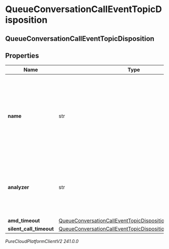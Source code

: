 # QueueConversationCallEventTopicDisposition

## QueueConversationCallEventTopicDisposition

## Properties

|Name | Type | Description | Notes|
|------------ | ------------- | ------------- | -------------|
| **name** | str | Name of the disposition. Either a platform predefined value, or the name of the disposition in the disposition table.. | [optional] |
| **analyzer** | str | The final media analyzer result that triggered the disposition result, if any. | [optional] |
| **amd_timeout** | [QueueConversationCallEventTopicDispositionAmdTimeout](QueueConversationCallEventTopicDispositionAmdTimeout) |  | [optional] |
| **silent_call_timeout** | [QueueConversationCallEventTopicDispositionSilentCallTimeout](QueueConversationCallEventTopicDispositionSilentCallTimeout) |  | [optional] |



_PureCloudPlatformClientV2 241.0.0_
